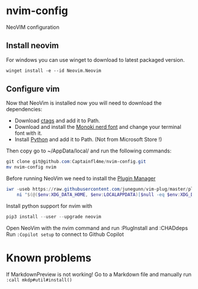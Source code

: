 # nvim-config

NeoVIM configuration

## Install neovim

For windows you can use winget to download to latest packaged version.

```ps
winget install -e --id Neovim.Neovim
```

## Configure vim

Now that NeoVim is installed now you will need to download the dependencies:

- Download [ctags](https://ctags.sourceforge.net/) and add it to Path.
- Download and install the [Monoki nerd font](https://www.nerdfonts.com/font-downloads) and change your terminal font with it.
- Install [Python](https://www.python.org/) and add it to Path. (Not from Microsoft Store !)

Then copy go to ~/AppData/local/ and run the following commands:

```ps1
git clone git@github.com:Captainfl4me/nvim-config.git
mv nvim-config nvim
```

Before running NeoVim we need to install the [Plugin Manager](https://github.com/junegunn/vim-plug)

```ps1
iwr -useb https://raw.githubusercontent.com/junegunn/vim-plug/master/plug.vim |`
    ni "$(@($env:XDG_DATA_HOME, $env:LOCALAPPDATA)[$null -eq $env:XDG_DATA_HOME])/nvim-data/site/autoload/plug.vim" -Force
```

Install python support for nvim with

```ps1
pip3 install --user --upgrade neovim
```

Open NeoVim with the nvim command and run :PlugInstall and :CHADdeps
Run ```:Copilot setup``` to connect to Github Copilot

# Known problems

If MarkdownPreview is not working! Go to a Markdown file and manually run ```:call mkdp#util#install()```

